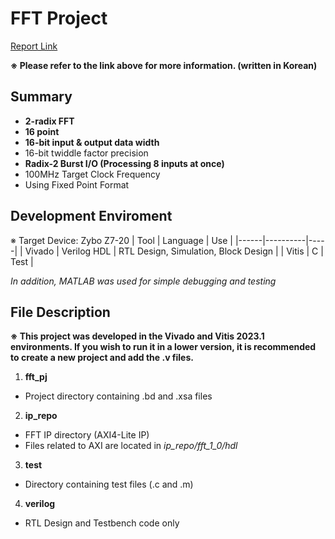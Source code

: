 # FFT Project

[Report Link](https://1drv.ms/p/s!AoW7lidA8JGFk0gNQjbB8OLGPTDh?e=GAYsPc)

**※ Please refer to the link above for more information. (written in Korean)**

## Summary
- **2-radix FFT**
- **16 point**
- **16-bit input & output data width**
- 16-bit twiddle factor precision
- **Radix-2 Burst I/O (Processing 8 inputs at once)**
- 100MHz Target Clock Frequency
- Using Fixed Point Format

## Development Enviroment
※ Target Device: Zybo Z7-20
| Tool | Language | Use |
|------|----------|-----|
| Vivado | Verilog HDL | RTL Design, Simulation, Block Design |
| Vitis | C | Test |

*In addition, MATLAB was used for simple debugging and testing*

## File Description
**※ This project was developed in the Vivado and Vitis 2023.1 environments. If you wish to run it in a lower version, it is recommended to create a new project and add the .v files.**
1. **fft_pj**
- Project directory containing .bd and .xsa files
2. **ip_repo**
- FFT IP directory (AXI4-Lite IP)
- Files related to AXI are located in *ip_repo/fft_1_0/hdl*
3. **test**
- Directory containing test files (.c and .m)
4. **verilog**
- RTL Design and Testbench code only
